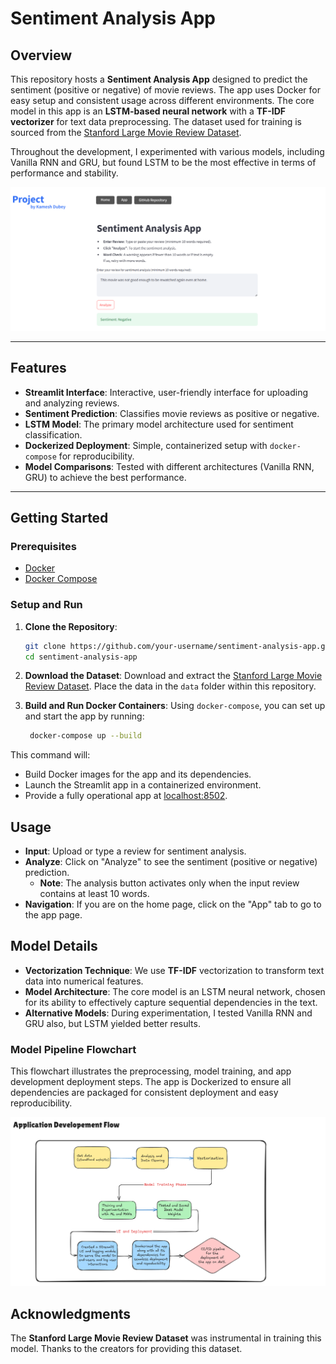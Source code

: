 # Sentiment Analysis App

## Overview

This repository hosts a **Sentiment Analysis App** designed to predict the sentiment (positive or negative) of movie reviews. The app uses Docker for easy setup and consistent usage across different environments.
The core model in this app is an **LSTM-based neural network** with a **TF-IDF vectorizer** for text data preprocessing. The dataset used for training is sourced from the [Stanford Large Movie Review Dataset](http://ai.stanford.edu/~amaas/data/sentiment/aclImdb_v1.tar.gz).

Throughout the development, I experimented with various models, including Vanilla RNN and GRU, but found LSTM to be the most effective in terms of performance and stability.

![app-snapshot](imgs/app-snapshot.png)

---

## Features

- **Streamlit Interface**: Interactive, user-friendly interface for uploading and analyzing reviews.
- **Sentiment Prediction**: Classifies movie reviews as positive or negative.
- **LSTM Model**: The primary model architecture used for sentiment classification.
- **Dockerized Deployment**: Simple, containerized setup with `docker-compose` for reproducibility.
- **Model Comparisons**: Tested with different architectures (Vanilla RNN, GRU) to achieve the best performance.

---

## Getting Started

### Prerequisites

- [Docker](https://docs.docker.com/get-docker/)
- [Docker Compose](https://docs.docker.com/compose/install/)

### Setup and Run

1. **Clone the Repository**:

   ```bash
   git clone https://github.com/your-username/sentiment-analysis-app.git
   cd sentiment-analysis-app
   ```

2. **Download the Dataset**: Download and extract the [Stanford Large Movie Review Dataset](http://ai.stanford.edu/~amaas/data/sentiment/aclImdb_v1.tar.gz). Place the data in the `data` folder within this repository.

3. **Build and Run Docker Containers**: Using `docker-compose`, you can set up and start the app by running:

   ```bash
    docker-compose up --build
   ```

This command will:

- Build Docker images for the app and its dependencies.
- Launch the Streamlit app in a containerized environment.
- Provide a fully operational app at [localhost:8502](http://localhost:8502).

## Usage

- **Input**: Upload or type a review for sentiment analysis.
- **Analyze**: Click on "Analyze" to see the sentiment (positive or negative) prediction.
  - **Note**: The analysis button activates only when the input review contains at least 10 words.
- **Navigation**: If you are on the home page, click on the "App" tab to go to the app page.

## Model Details

- **Vectorization Technique**: We use **TF-IDF** vectorization to transform text data into numerical features.
- **Model Architecture**: The core model is an LSTM neural network, chosen for its ability to effectively capture sequential dependencies in the text.
- **Alternative Models**: During experimentation, I tested Vanilla RNN and GRU also, but LSTM yielded better results.

### Model Pipeline Flowchart

This flowchart illustrates the preprocessing, model training, and app development deployment steps. The app is Dockerized to ensure all dependencies are packaged for consistent deployment and easy reproducibility.

![App-flow](imgs/dev-flow.png)

## Acknowledgments

The **Stanford Large Movie Review Dataset** was instrumental in training this model. Thanks to the creators for providing this dataset.
